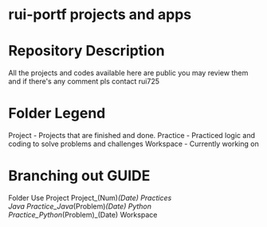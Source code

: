 # rui-portf projects and apps
# Repository Description
  All the projects and codes available here are public you may review them and if there's any comment pls contact rui725
  
# Folder Legend
  Project  - Projects that are finished and done.
  Practice - Practiced logic and coding to solve problems and challenges
  Workspace - Currently working on
  
# Branching out GUIDE
  Folder         Use
  Project        Project_(Num)_(Date)
  Practices      
      Java       Practice_Java_(Problem)_(Date)
      Python     Practice_Python_(Problem)_(Date)
  Workspace    
